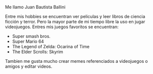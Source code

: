 Me llamo Juan Bautista Ballini

Entre mis hobbies se encuentran ver peliculas y leer libros de ciencia ficción y terror. Pero la mayor parte de mi tiempo libre la uso en jugar videojuegos. 
Entres mis juegos favoritos se encuentran:

- Super smash bros.
- Super Mario 64
- The Legend of Zelda: Ocarina of Time
- The Elder Scrolls: Skyrim

Tambien me gusta mucho crear memes referenciados a videojuegos o amigos y editar videos.

